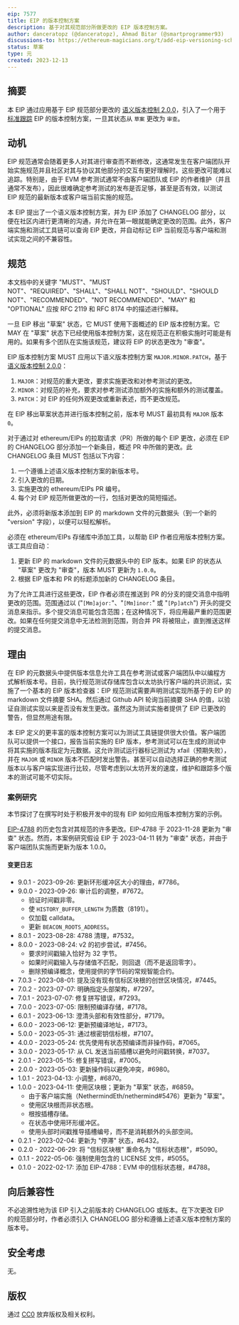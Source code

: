 ```yaml
---
eip: 7577
title: EIP 的版本控制方案
description: 基于对其规范部分所做更改的 EIP 版本控制方案。
author: danceratopz (@danceratopz), Ahmad Bitar (@smartprogrammer93)
discussions-to: https://ethereum-magicians.org/t/add-eip-versioning-scheme-for-eips/17295
status: 草案
type: 元
created: 2023-12-13
---
```


## 摘要

本 EIP 通过应用基于 EIP 规范部分更改的 [语义版本控制 2.0.0](../assets/eip-7577/semver.md)，引入了一个用于 [标准跟踪](./eip-1.md#eip-types) EIP 的版本控制方案，一旦其状态从 `草案` 更改为 `审查`。

## 动机

EIP 规范通常会随着更多人对其进行审查而不断修改，这通常发生在客户端团队开始实施规范并且社区对其与协议其他部分的交互有更好理解时。这些更改可能难以追踪。特别是，由于 EVM 参考测试通常不由客户端团队或 EIP 的作者维护（并且通常不发布），因此很难确定参考测试的发布是否足够，甚至是否有效，以测试 EIP 规范的最新版本或客户端当前实施的规范。

本 EIP 提出了一个语义版本控制方案，并为 EIP 添加了 CHANGELOG 部分，以便在社区内进行更清晰的沟通，并允许在第一眼就能确定更改的范围。此外，客户端实施和测试工具链可以查询 EIP 更改，并自动标记 EIP 当前规范与客户端和测试实现之间的不兼容性。

## 规范

本文档中的关键字 "MUST"、"MUST NOT"、"REQUIRED"、"SHALL"、"SHALL NOT"、"SHOULD"、"SHOULD NOT"、"RECOMMENDED"、"NOT RECOMMENDED"、"MAY" 和 "OPTIONAL" 应按 RFC 2119 和 RFC 8174 中的描述进行解释。

一旦 EIP 移出 "草案" 状态，它 MUST 使用下面概述的 EIP 版本控制方案。它 MAY 在 "草案" 状态下已经使用版本控制方案，这在规范正在积极实施时可能是有用的。如果有多个团队在实施该规范，建议将 EIP 的状态更改为 "审查"。

EIP 版本控制方案 MUST 应用以下语义版本控制方案 `MAJOR.MINOR.PATCH`，基于 [语义版本控制 2.0.0](../assets/eip-7577/semver.md)：

1. `MAJOR`：对规范的重大更改，要求实施更改和对参考测试的更改。
2. `MINOR`：对规范的补充，要求对参考测试添加额外的实施和额外的测试覆盖。
3. `PATCH`：对 EIP 的任何外观更改或重新表述，而不更改规范。

在 EIP 移出草案状态并进行版本控制之前，版本号 MUST 最初具有 `MAJOR` 版本 `0`。

对于通过对 ethereum/EIPs 的拉取请求（PR）所做的每个 EIP 更改，必须在 EIP 的 CHANGELOG 部分添加一个新条目，概述 PR 中所做的更改。此 CHANGELOG 条目 MUST 包括以下内容：

1. 一个遵循上述语义版本控制方案的新版本号。
2. 引入更改的日期。
3. 实施更改的 ethereum/EIPs PR 编号。
4. 每个对 EIP 规范所做更改的一行，包括对更改的简短描述。

此外，必须将新版本添加到 EIP 的 markdown 文件的元数据头（到一个新的 "version" 字段），以便可以轻松解析。

必须在 ethereum/EIPs 存储库中添加工具，以帮助 EIP 作者应用版本控制方案。该工具应自动：

1. 更新 EIP 的 markdown 文件的元数据头中的 EIP 版本。如果 EIP 的状态从 "草案" 更改为 "审查"，版本 MUST 更新为 `1.0.0`。
2. 根据 EIP 版本和 PR 的标题添加新的 CHANGELOG 条目。

为了允许工具进行这些更改，EIP 作者必须在推送到 PR 的分支的提交消息中指明更改的范围。范围通过以 ("`[Mm]ajor:`"、"`[Mm]inor:`" 或 "`[Pp]atch`") 开头的提交消息来指示。多个提交消息可能包含范围；在这种情况下，将应用最严重的范围更改。如果在任何提交消息中无法检测到范围，则合并 PR 将被阻止，直到推送这样的提交消息。

## 理由

在 EIP 的元数据头中提供版本信息允许工具在参考测试或客户端团队中以编程方式解析版本号。目前，执行规范测试存储库包含以太坊执行客户端的共识测试，实施了一个基本的 EIP 版本检查器：EIP 规范测试需要声明测试实现所基于的 EIP 的 markdown 文件摘要 SHA。然后通过 Github API 轮询当前摘要 SHA 的值，以验证自测试实现以来是否没有发生更改。虽然这为测试实施者提供了 EIP 已更改的警告，但显然用途有限。

本 EIP 定义的更丰富的版本控制方案可以为测试工具链提供很大价值。客户端团队可以提供一个接口，报告当前实施的 EIP 版本，参考测试可以在生成的测试中将其实施的版本指定为元数据。这允许测试运行器标记测试为 xfail（预期失败），并在 `MAJOR` 或 `MINOR` 版本不匹配时发出警告。甚至可以自动选择正确的参考测试版本以与客户端实现进行比较，尽管考虑到以太坊开发的速度，维护和跟踪多个版本的测试可能不切实际。

### 案例研究

本节探讨了在撰写时处于积极开发中的现有 EIP 如何应用版本控制方案的示例。

[EIP-4788](./eip-4788.md) 的历史包含对其规范的许多更改。EIP-4788 于 2023-11-28 更新为 "审查" 状态。然而，本案例研究假设 EIP 于 2023-04-11 转为 "审查" 状态，并由于客户端团队实施而更新为版本 1.0.0。

#### 变更日志

- 9.0.1 - 2023-09-26: 更新环形缓冲区大小的理由，#7786。
- 9.0.0 - 2023-09-26: 审计后的调整，#7672。
  - 验证时间戳非零。
  - 使 `HISTORY_BUFFER_LENGTH` 为质数（8191）。
  - 仅加载 calldata。
  - 更新 `BEACON_ROOTS_ADDRESS`。
- 8.0.1 - 2023-08-28: 4788 清理，#7532。
- 8.0.0 - 2023-08-24: v2 的初步尝试，#7456。
  - 要求时间戳输入恰好为 32 字节。
  - 如果时间戳输入与存储值不匹配，则回退（而不是返回零字）。
  - 删除预编译概念，使用提供的字节码的常规智能合约。
- 7.0.3 - 2023-08-01: 提及没有现有信标区块根的创世区块情况，#7445。
- 7.0.2 - 2023-07-07: 明确指定头部架构，#7297。
- 7.0.1 - 2023-07-07: 修复拼写错误，#7293。
- 7.0.0 - 2023-07-05: 限制预编译存储，#7178。
- 6.0.1 - 2023-06-13: 澄清头部和有效性部分，#7179。
- 6.0.0 - 2023-06-12: 更新预编译地址，#7173。
- 5.0.0 - 2023-05-31: 通过根密钥信标根，#7107。
- 4.0.0 - 2023-05-24: 优先使用有状态预编译而非操作码，#7065。
- 3.0.0 - 2023-05-17: 从 CL 发送当前插槽以避免时间戳转换，#7037。
- 2.0.1 - 2023-05-15: 修复拼写错误，#7005。
- 2.0.0 - 2023-05-03: 更新操作码以避免冲突，#6980。
- 1.0.1 - 2023-04-13: 小调整，#6870。
- 1.0.0 - 2023-04-11: 使用区块根；更新为 "草案" 状态，#6859。
  - 由于客户端实施（NethermindEth/nethermind#5476）更新为 "草案"。
  - 使用区块根而非状态根。
  - 根按插槽存储。
  - 在状态中使用环形缓冲区。
  - 使用头部时间戳推导插槽编号，而不是消耗额外的头部空间。
- 0.2.1 - 2023-02-04: 更新为 "停滞" 状态，#6432。
- 0.2.0 - 2022-06-29: 将 "信标区块根" 重命名为 "信标状态根"，#5090。
- 0.1.1 - 2022-05-06: 强制使用包含的 LICENSE 文件，#5055。
- 0.1.0 - 2022-02-17: 添加 EIP-4788：EVM 中的信标状态根，#4788。
## 向后兼容性

不必追溯性地为该 EIP 引入之前版本的 CHANGELOG 或版本。在下次更改 EIP 的规范部分时，作者必须引入 CHANGELOG 部分和遵循上述语义版本控制方案的版本号。

## 安全考虑

无。

## 版权

通过 [CC0](../LICENSE.md) 放弃版权及相关权利。